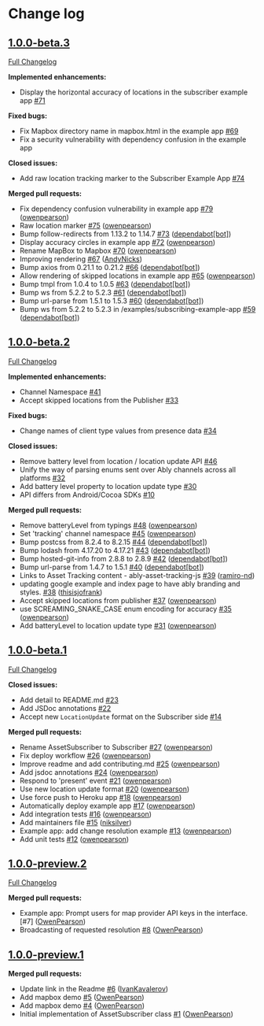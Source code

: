 # Change log

## [1.0.0-beta.3](https://github.com/ably/ably-asset-tracking-js/tree/v1.0.0-beta.3)

[Full Changelog](https://github.com/ably/ably-asset-tracking-js/compare/v1.0.0-beta.2...v1.0.0-beta.3)

**Implemented enhancements:**

- Display the horizontal accuracy of locations in the subscriber example app [\#71](https://github.com/ably/ably-asset-tracking-js/issues/71)

**Fixed bugs:**

- Fix Mapbox directory name in mapbox.html in the example app [\#69](https://github.com/ably/ably-asset-tracking-js/issues/69)
- Fix a security vulnerability with dependency confusion in the example app

**Closed issues:**

- Add raw location tracking marker to the Subscriber Example App [\#74](https://github.com/ably/ably-asset-tracking-js/issues/74)

**Merged pull requests:**

- Fix dependency confusion vulnerability in example app [\#79](https://github.com/ably/ably-asset-tracking-js/pull/79) ([owenpearson](https://github.com/owenpearson))
- Raw location marker [\#75](https://github.com/ably/ably-asset-tracking-js/pull/75) ([owenpearson](https://github.com/owenpearson))
- Bump follow-redirects from 1.13.2 to 1.14.7 [\#73](https://github.com/ably/ably-asset-tracking-js/pull/73) ([dependabot[bot]](https://github.com/apps/dependabot))
- Display accuracy circles in example app [\#72](https://github.com/ably/ably-asset-tracking-js/pull/72) ([owenpearson](https://github.com/owenpearson))
- Rename MapBox to Mapbox [\#70](https://github.com/ably/ably-asset-tracking-js/pull/70) ([owenpearson](https://github.com/owenpearson))
- Improving rendering [\#67](https://github.com/ably/ably-asset-tracking-js/pull/67) ([AndyNicks](https://github.com/AndyNicks))
- Bump axios from 0.21.1 to 0.21.2 [\#66](https://github.com/ably/ably-asset-tracking-js/pull/66) ([dependabot[bot]](https://github.com/apps/dependabot))
- Allow rendering of skipped locations in example app [\#65](https://github.com/ably/ably-asset-tracking-js/pull/65) ([owenpearson](https://github.com/owenpearson))
- Bump tmpl from 1.0.4 to 1.0.5 [\#63](https://github.com/ably/ably-asset-tracking-js/pull/63) ([dependabot[bot]](https://github.com/apps/dependabot))
- Bump ws from 5.2.2 to 5.2.3 [\#61](https://github.com/ably/ably-asset-tracking-js/pull/61) ([dependabot[bot]](https://github.com/apps/dependabot))
- Bump url-parse from 1.5.1 to 1.5.3 [\#60](https://github.com/ably/ably-asset-tracking-js/pull/60) ([dependabot[bot]](https://github.com/apps/dependabot))
- Bump ws from 5.2.2 to 5.2.3 in /examples/subscribing-example-app [\#59](https://github.com/ably/ably-asset-tracking-js/pull/59) ([dependabot[bot]](https://github.com/apps/dependabot))


## [1.0.0-beta.2](https://github.com/ably/ably-asset-tracking-js/tree/v1.0.0-beta.2)

[Full Changelog](https://github.com/ably/ably-asset-tracking-js/compare/v1.0.0-beta.1...1.0.0-beta.2)

**Implemented enhancements:**

- Channel Namespace [\#41](https://github.com/ably/ably-asset-tracking-js/issues/41)
- Accept skipped locations from the Publisher [\#33](https://github.com/ably/ably-asset-tracking-js/issues/33)

**Fixed bugs:**

- Change names of client type values from presence data [\#34](https://github.com/ably/ably-asset-tracking-js/issues/34)

**Closed issues:**

- Remove battery level from location / location update API [\#46](https://github.com/ably/ably-asset-tracking-js/issues/46)
- Unify the way of parsing enums sent over Ably channels across all platforms [\#32](https://github.com/ably/ably-asset-tracking-js/issues/32)
- Add battery level property to location update type [\#30](https://github.com/ably/ably-asset-tracking-js/issues/30)
- API differs from Android/Cocoa SDKs [\#10](https://github.com/ably/ably-asset-tracking-js/issues/10)

**Merged pull requests:**

- Remove batteryLevel from typings [\#48](https://github.com/ably/ably-asset-tracking-js/pull/48) ([owenpearson](https://github.com/owenpearson))
- Set 'tracking' channel namespace [\#45](https://github.com/ably/ably-asset-tracking-js/pull/45) ([owenpearson](https://github.com/owenpearson))
- Bump postcss from 8.2.4 to 8.2.15 [\#44](https://github.com/ably/ably-asset-tracking-js/pull/44) ([dependabot[bot]](https://github.com/apps/dependabot))
- Bump lodash from 4.17.20 to 4.17.21 [\#43](https://github.com/ably/ably-asset-tracking-js/pull/43) ([dependabot[bot]](https://github.com/apps/dependabot))
- Bump hosted-git-info from 2.8.8 to 2.8.9 [\#42](https://github.com/ably/ably-asset-tracking-js/pull/42) ([dependabot[bot]](https://github.com/apps/dependabot))
- Bump url-parse from 1.4.7 to 1.5.1 [\#40](https://github.com/ably/ably-asset-tracking-js/pull/40) ([dependabot[bot]](https://github.com/apps/dependabot))
- Links to Asset Tracking content - ably-asset-tracking-js [\#39](https://github.com/ably/ably-asset-tracking-js/pull/39) ([ramiro-nd](https://github.com/ramiro-nd))
- updating google example and index page to have ably branding and styles. [\#38](https://github.com/ably/ably-asset-tracking-js/pull/38) ([thisisjofrank](https://github.com/thisisjofrank))
- Accept skipped locations from publisher [\#37](https://github.com/ably/ably-asset-tracking-js/pull/37) ([owenpearson](https://github.com/owenpearson))
- use SCREAMING\_SNAKE\_CASE enum encoding for accuracy [\#35](https://github.com/ably/ably-asset-tracking-js/pull/35) ([owenpearson](https://github.com/owenpearson))
- Add batteryLevel to location update type [\#31](https://github.com/ably/ably-asset-tracking-js/pull/31) ([owenpearson](https://github.com/owenpearson))

## [1.0.0-beta.1](https://github.com/ably/ably-asset-tracking-js/tree/v1.0.0-beta.1)

[Full Changelog](https://github.com/ably/ably-asset-tracking-js/compare/v1.0.0-preview.2...v1.0.0-beta.1)

**Closed issues:**

- Add detail to README.md [\#23](https://github.com/ably/ably-asset-tracking-js/issues/23)
- Add JSDoc annotations [\#22](https://github.com/ably/ably-asset-tracking-js/issues/22)
- Accept new `LocationUpdate` format on the Subscriber side [\#14](https://github.com/ably/ably-asset-tracking-js/issues/14)

**Merged pull requests:**

- Rename AssetSubscriber to Subscriber [\#27](https://github.com/ably/ably-asset-tracking-js/pull/27) ([owenpearson](https://github.com/owenpearson))
- Fix deploy workflow [\#26](https://github.com/ably/ably-asset-tracking-js/pull/26) ([owenpearson](https://github.com/owenpearson))
- Improve readme and add contributing.md [\#25](https://github.com/ably/ably-asset-tracking-js/pull/25) ([owenpearson](https://github.com/owenpearson))
- Add jsdoc annotations [\#24](https://github.com/ably/ably-asset-tracking-js/pull/24) ([owenpearson](https://github.com/owenpearson))
- Respond to 'present' event [\#21](https://github.com/ably/ably-asset-tracking-js/pull/21) ([owenpearson](https://github.com/owenpearson))
- Use new location update format [\#20](https://github.com/ably/ably-asset-tracking-js/pull/20) ([owenpearson](https://github.com/owenpearson))
- Use force push to Heroku app [\#18](https://github.com/ably/ably-asset-tracking-js/pull/18) ([owenpearson](https://github.com/owenpearson))
- Automatically deploy example app [\#17](https://github.com/ably/ably-asset-tracking-js/pull/17) ([owenpearson](https://github.com/owenpearson))
- Add integration tests [\#16](https://github.com/ably/ably-asset-tracking-js/pull/16) ([owenpearson](https://github.com/owenpearson))
- Add maintainers file [\#15](https://github.com/ably/ably-asset-tracking-js/pull/15) ([niksilver](https://github.com/niksilver))
- Example app: add change resolution example [\#13](https://github.com/ably/ably-asset-tracking-js/pull/13) ([owenpearson](https://github.com/owenpearson))
- Add unit tests [\#12](https://github.com/ably/ably-asset-tracking-js/pull/12) ([owenpearson](https://github.com/owenpearson))

## [1.0.0-preview.2](https://github.com/ably/ably-asset-tracking-js/tree/v1.0.0-preview.2)

[Full Changelog](https://github.com/ably/ably-asset-tracking-js/compare/v1.0.0-preview.1...v1.0.0-preview.2)

**Merged pull requests:**

- Example app: Prompt users for map provider API keys in the interface. [\#7] ([OwenPearson](https://github.com/owenpearson))
- Broadcasting of requested resolution [\#8](https://github.com/ably/ably-asset-tracking-js/pull/8) ([OwenPearson](https://github.com/owenpearson))

## [1.0.0-preview.1](https://github.com/ably/ably-asset-tracking-js/tree/v1.0.0-preview.1)

**Merged pull requests:**

- Update link in the Readme [\#6](https://github.com/ably/ably-asset-tracking-js/pull/6) ([IvanKavalerov](https://github.com/kavalerov))
- Add mapbox demo [\#5](https://github.com/ably/ably-asset-tracking-js/pull/5) ([OwenPearson](https://github.com/owenpearson))
- Add mapbox demo [\#4](https://github.com/ably/ably-asset-tracking-js/pull/4) ([OwenPearson](https://github.com/owenpearson))
- Initial implementation of AssetSubscriber class [\#1](https://github.com/ably/ably-asset-tracking-js/pull/1) ([OwenPearson](https://github.com/owenpearson))
